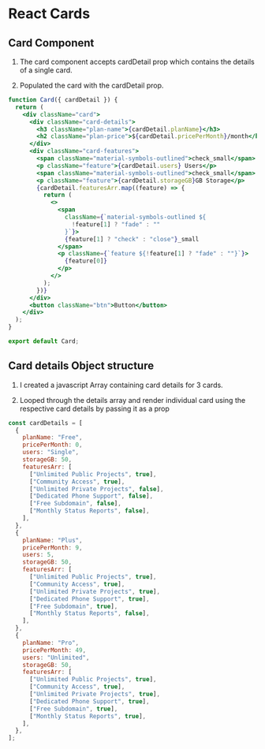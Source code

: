 # React Cards

## Card Component

1. The card component accepts cardDetail prop which contains the details of a
   single card.

2. Populated the card with the cardDetail prop.

```jsx
function Card({ cardDetail }) {
  return (
    <div className="card">
      <div className="card-details">
        <h3 className="plan-name">{cardDetail.planName}</h3>
        <h2 className="plan-price">${cardDetail.pricePerMonth}/month</h2>
      </div>
      <div className="card-features">
        <span className="material-symbols-outlined">check_small</span>
        <p className="feature">{cardDetail.users} Users</p>
        <span className="material-symbols-outlined">check_small</span>
        <p className="feature">{cardDetail.storageGB}GB Storage</p>
        {cardDetail.featuresArr.map((feature) => {
          return (
            <>
              <span
                className={`material-symbols-outlined ${
                  !feature[1] ? "fade" : ""
                }`}>
                {feature[1] ? "check" : "close"}_small
              </span>
              <p className={`feature ${!feature[1] ? "fade" : ""}`}>
                {feature[0]}
              </p>
            </>
          );
        })}
      </div>
      <button className="btn">Button</button>
    </div>
  );
}

export default Card;
```

## Card details Object structure

1. I created a javascript Array containing card details for 3 cards.

2. Looped through the details array and render individual card using the
   respective card details by passing it as a prop

```js
const cardDetails = [
  {
    planName: "Free",
    pricePerMonth: 0,
    users: "Single",
    storageGB: 50,
    featuresArr: [
      ["Unlimited Public Projects", true],
      ["Community Access", true],
      ["Unlimited Private Projects", false],
      ["Dedicated Phone Support", false],
      ["Free Subdomain", false],
      ["Monthly Status Reports", false],
    ],
  },
  {
    planName: "Plus",
    pricePerMonth: 9,
    users: 5,
    storageGB: 50,
    featuresArr: [
      ["Unlimited Public Projects", true],
      ["Community Access", true],
      ["Unlimited Private Projects", true],
      ["Dedicated Phone Support", true],
      ["Free Subdomain", true],
      ["Monthly Status Reports", false],
    ],
  },
  {
    planName: "Pro",
    pricePerMonth: 49,
    users: "Unlimited",
    storageGB: 50,
    featuresArr: [
      ["Unlimited Public Projects", true],
      ["Community Access", true],
      ["Unlimited Private Projects", true],
      ["Dedicated Phone Support", true],
      ["Free Subdomain", true],
      ["Monthly Status Reports", true],
    ],
  },
];
```
